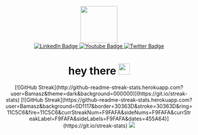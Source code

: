 <div id="header" align="center">
  <img src="https://media.giphy.com/media/jdPMeyv9rn0hZHh8n9/giphy.gif" width="100"/>
<div id="badges">
  <a href="your-linkedin-URL">
    <img src="https://img.shields.io/badge/LinkedIn-blue?style=for-the-badge&logo=linkedin&logoColor=white" alt="LinkedIn Badge"/>
  </a>
  <a href="your-youtube-URL">
    <img src="https://img.shields.io/badge/YouTube-red?style=for-the-badge&logo=youtube&logoColor=white" alt="Youtube Badge"/>
  </a>
  <a href="your-twitter-URL">
    <img src="https://img.shields.io/badge/Twitter-blue?style=for-the-badge&logo=twitter&logoColor=white" alt="Twitter Badge"/>
  </a>
</div>
<h1 align="center">
  hey there
  <img src="https://media.giphy.com/media/hvRJCLFzcasrR4ia7z/giphy.gif" width="30px"/>
</h1>
[![GitHub Streak](http://github-readme-streak-stats.herokuapp.com?user=Bamasz&theme=dark&background=000000)](https://git.io/streak-stats)
[![GitHub Streak](https://github-readme-streak-stats.herokuapp.com?       user=Bamasz&background=0D1117&border=30363D&stroke=30363D&ring=11C5C6&fire=11C5C6&currStreakNum=F9FAFA&sideNums=F9FAFA&currStreakLabel=F9FAFA&sideLabels=F9FAFA&dates=455A64)](https://git.io/streak-stats)
<img src="[https://media.giphy.com/media/jdPMeyv9rn0hZHh8n9/giphy.gif](https://github-readme-streak-stats.herokuapp.com?       user=Bamasz&background=0D1117&border=30363D&stroke=30363D&ring=11C5C6&fire=11C5C6&currStreakNum=F9FAFA&sideNums=F9FAFA&currStreakLabel=F9FAFA&sideLabels=F9FAFA&dates=455A64)"/>


